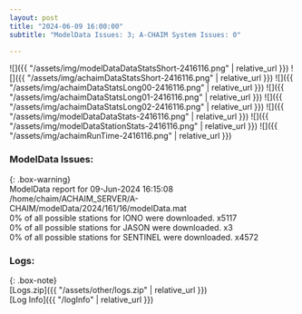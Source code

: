 ```yaml
---
layout: post
title: "2024-06-09 16:00:00"
subtitle: "ModelData Issues: 3; A-CHAIM System Issues: 0"

---
```


![]({{ "/assets/img/modelDataDataStatsShort-2416116.png" | relative_url }})
![]({{ "/assets/img/achaimDataStatsShort-2416116.png" | relative_url }})
![]({{ "/assets/img/achaimDataStatsLong00-2416116.png" | relative_url }})
![]({{ "/assets/img/achaimDataStatsLong01-2416116.png" | relative_url }})
![]({{ "/assets/img/achaimDataStatsLong02-2416116.png" | relative_url }})
![]({{ "/assets/img/modelDataDataStats-2416116.png" | relative_url }})
![]({{ "/assets/img/modelDataStationStats-2416116.png" | relative_url }})
![]({{ "/assets/img/achaimRunTime-2416116.png" | relative_url }})


### ModelData Issues:  
  
{: .box-warning}  
 ModelData report for 09-Jun-2024 16:15:08   
 /home/chaim/ACHAIM_SERVER/A-CHAIM/modelData/2024/161/16/modelData.mat   
 0% of all possible stations for IONO were downloaded. x5117   
 0% of all possible stations for JASON were downloaded. x3   
 0% of all possible stations for SENTINEL were downloaded. x4572   
  


### Logs:  
  
{: .box-note}  
[Logs.zip]({{ "/assets/other/logs.zip" | relative_url }})  
[Log Info]({{ "/logInfo" | relative_url }})  
